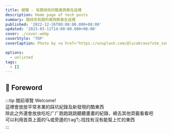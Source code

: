```yaml
---
title: 總覽 - 有關技術的酷東西都在這裡
description: Home page of tech posts
summary: 跟技術有關的東西都會在這裡
published: '2022-12-26T00:00:00.000+08:00'
updated: '2023-03-11T14:00:00.000+08:00'
cover: ./cover.webp
coverStyle: 'TOP'
coverCaption: Photo by <a href="https://unsplash.com/@lucabravo?utm_source=unsplash&utm_medium=referral&utm_content=creditCopyText">Luca Bravo</a> on <a href="https://unsplash.com/s/photos/technology?utm_source=unsplash&utm_medium=referral&utm_content=creditCopyText">Unsplash</a>

options:
  - unlisted
tags:
  - []
---
```


<script lang="ts">
  import Youtube from '$lib/components/youtube.svelte'
  import Spotify from '$lib/components/spotify.svelte'
  import Custom from '$custom/custom.svelte'
  const const_variable = 999;

</script>

## 🚀 Foreword
:::tip 閱前導覽
Welcome! <br/>
這裡會放放平常本業的踩坑紀錄及新發現的酷東西<br/>
除此之外還會放放吃吃ㄏㄏ跑跑跳跳聽聽畫畫的紀錄，繞去其他頁籤看看吧<br/>
可以利用首頁上面的🔍或旁邊的<kbd>tag</kbd>🏷️找找有沒有能幫上忙的東西<br/>
:::